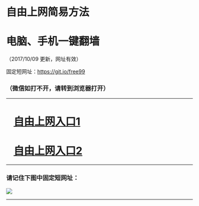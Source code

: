 ﻿# 自由上网简易方法

# 电脑、手机一键翻墙

（2017/10/09 更新，网址有效）

固定短网址：https://git.io/free99

### （微信如打不开，请转到浏览器打开）


***





# &nbsp;&nbsp; <a href="http://ft252311536.fwq-tz-1001.info/fwqtz01.html?t=10090011638 " target="_blank">自由上网入口1</a>
# &nbsp;&nbsp; <a href="http://ft1970819056.fwq-tz-1002.info/fwqtz02.html?t=10090017501 " target="_blank">自由上网入口2</a>
***

### 请记住下图中固定短网址：

<img src="https://s3-us-west-2.amazonaws.com/fwq-1001/yjfq-20170905okok.png" /> 


***

